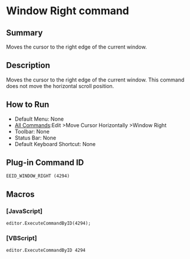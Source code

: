 # Window Right command

## Summary

Moves the cursor to the right edge of the current window.

## Description

Moves the cursor to the right edge of the current window. This command does not
move the horizontal scroll position.

## How to Run

- Default Menu: None
- [All Commands](../tools/all_commands):Edit \>Move Cursor Horizontally
\>Window Right
- Toolbar: None
- Status Bar: None
- Default Keyboard Shortcut: None

## Plug-in Command ID

```
EEID_WINDOW_RIGHT (4294)```

## Macros

### \[JavaScript\]

```
editor.ExecuteCommandByID(4294);
```

### \[VBScript\]

```
editor.ExecuteCommandByID 4294
```
